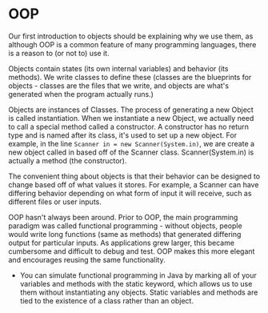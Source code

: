 # OOP

Our first introduction to objects should be explaining why we use them, as although OOP is a common feature of many
programming languages, there is a reason to (or not to) use it.

Objects contain states (its own internal variables) and behavior (its methods). We write classes to define these
(classes are the blueprints for objects - classes are the files that we write, and objects are what's generated when
the program actually runs.)

Objects are instances of Classes. The process of generating a new Object is called instantiation. When we instantiate a new Object, we actually need to call a special method called a constructor. A constructor has no return type and is named after its class, it's used to set up a new object. For example, in the line `Scanner in = new Scanner(System.in)`, we are create a new object called in based off of the Scanner class. Scanner(System.in) is actually a method (the constructor).

The convenient thing about objects is that their behavior can be designed to change based off of what values it stores. For example, a Scanner can have differing behavior depending on what form of input it will receive, such as different files or user inputs.

OOP hasn't always been around. Prior to OOP, the main programming paradigm was called functional programming - without objects, people would write long functions (same as methods) that generated differing output for particular inputs. As applications grew larger, this became cumbersome and difficult to debug and test. OOP makes this more elegant and encourages reusing the same functionality. 
* You can simulate functional programming in Java by marking all of your variables and methods with the static keyword, which allows us to use them without instantiating any objects. Static variables and methods are tied to the existence of a class rather than an object.